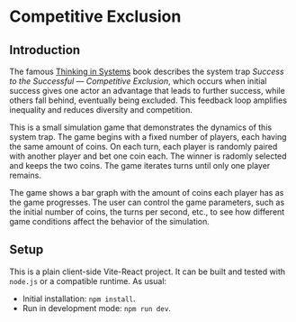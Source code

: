 # Competitive Exclusion

## Introduction

The famous [Thinking in Systems](https://en.wikipedia.org/wiki/Thinking_In_Systems:_A_Primer) book
describes the system trap _Success to the Successful — Competitive Exclusion_, which occurs when
initial success gives one actor an advantage that leads to further success, while others fall
behind, eventually being excluded. This feedback loop amplifies inequality and reduces diversity and
competition.

This is a small simulation game that demonstrates the dynamics of this system trap. The game begins
with a fixed number of players, each having the same amount of coins. On each turn, each player is
randomly paired with another player and bet one coin each. The winner is radomly selected and keeps
the two coins. The game iterates turns until only one player remains.

The game shows a bar graph with the amount of coins each player has as the game progresses. The user
can control the game parameters, such as the initial number of coins, the turns per second, etc., to
see how different game conditions affect the behavior of the simulation.

## Setup

This is a plain client-side Vite-React project. It can be built and tested with `node.js` or a
compatible runtime. As usual:

- Initial installation: `npm install`.
- Run in development mode: `npm run dev`.
